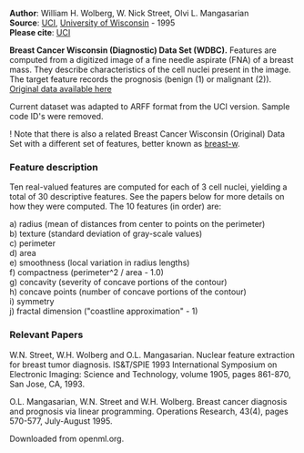 **Author**: William H. Wolberg, W. Nick Street, Olvi L. Mangasarian    
**Source**: [UCI](https://archive.ics.uci.edu/ml/datasets/breast+cancer+wisconsin+(original)), [University of Wisconsin](http://pages.cs.wisc.edu/~olvi/uwmp/cancer.html) - 1995  
**Please cite**: [UCI](https://archive.ics.uci.edu/ml/citation_policy.html)     

**Breast Cancer Wisconsin (Diagnostic) Data Set (WDBC).** Features are computed from a digitized image of a fine needle aspirate (FNA) of a breast mass. They describe characteristics of the cell nuclei present in the image. The target feature records the prognosis (benign (1) or malignant (2)). [Original data available here](ftp://ftp.cs.wisc.edu/math-prog/cpo-dataset/machine-learn/cancer/) 

Current dataset was adapted to ARFF format from the UCI version. Sample code ID's were removed.  

! Note that there is also a related Breast Cancer Wisconsin (Original) Data Set with a different set of features, better known as [breast-w](https://www.openml.org/d/15).


### Feature description  

Ten real-valued features are computed for each of 3 cell nuclei, yielding a total of 30 descriptive features. See the papers below for more details on how they were computed. The 10 features (in order) are:  

a) radius (mean of distances from center to points on the perimeter)  
b) texture (standard deviation of gray-scale values)  
c) perimeter  
d) area  
e) smoothness (local variation in radius lengths)  
f) compactness (perimeter^2 / area - 1.0)  
g) concavity (severity of concave portions of the contour)  
h) concave points (number of concave portions of the contour)  
i) symmetry  
j) fractal dimension ("coastline approximation" - 1)  

### Relevant Papers   

W.N. Street, W.H. Wolberg and O.L. Mangasarian. Nuclear feature extraction for breast tumor diagnosis. IS&T/SPIE 1993 International Symposium on Electronic Imaging: Science and Technology, volume 1905, pages 861-870, San Jose, CA, 1993. 

O.L. Mangasarian, W.N. Street and W.H. Wolberg. Breast cancer diagnosis and prognosis via linear programming. Operations Research, 43(4), pages 570-577, July-August 1995.

Downloaded from openml.org.
